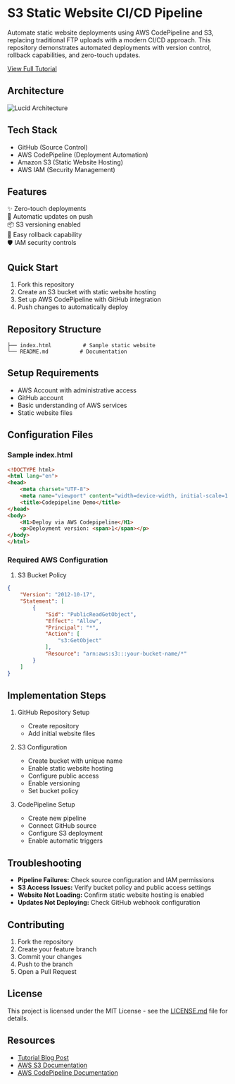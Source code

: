 # S3 Static Website CI/CD Pipeline

Automate static website deployments using AWS CodePipeline and S3, replacing traditional FTP uploads with a modern CI/CD approach. This repository demonstrates automated deployments with version control, rollback capabilities, and zero-touch updates.

[View Full Tutorial](https://dev.to/dhayv/automating-website-deployments-with-aws-codepipeline-and-s3-no-upload-el8)

## Architecture
![Lucid Architecture](https://dev-to-uploads.s3.amazonaws.com/uploads/articles/hhc8ojuzon5atmo5zuxb.png)

## Tech Stack
- GitHub (Source Control)
- AWS CodePipeline (Deployment Automation)
- Amazon S3 (Static Website Hosting)
- AWS IAM (Security Management)

## Features
✨ Zero-touch deployments  
🔄 Automatic updates on push  
📦 S3 versioning enabled  
🔧 Easy rollback capability  
🛡️ IAM security controls  

## Quick Start
1. Fork this repository
2. Create an S3 bucket with static website hosting
3. Set up AWS CodePipeline with GitHub integration
4. Push changes to automatically deploy

## Repository Structure
```
├── index.html          # Sample static website
└── README.md          # Documentation
```

## Setup Requirements
- AWS Account with administrative access
- GitHub account
- Basic understanding of AWS services
- Static website files

## Configuration Files

### Sample index.html
```html
<!DOCTYPE html>
<html lang="en">
<head>
    <meta charset="UTF-8">
    <meta name="viewport" content="width=device-width, initial-scale=1.0">
    <title>Codepipeline Demo</title>
</head>
<body>
    <H1>Deploy via AWS Codepipeline</H1>
    <p>Deployment version: <span>1</span></p>
</body>
</html>
```

### Required AWS Configuration
1. S3 Bucket Policy
```json
{
    "Version": "2012-10-17",
    "Statement": [
        {
            "Sid": "PublicReadGetObject",
            "Effect": "Allow",
            "Principal": "*",
            "Action": [
                "s3:GetObject"
            ],
            "Resource": "arn:aws:s3:::your-bucket-name/*"
        }
    ]
}
```

## Implementation Steps
1. GitHub Repository Setup
   - Create repository
   - Add initial website files
   
2. S3 Configuration
   - Create bucket with unique name
   - Enable static website hosting
   - Configure public access
   - Enable versioning
   - Set bucket policy

3. CodePipeline Setup
   - Create new pipeline
   - Connect GitHub source
   - Configure S3 deployment
   - Enable automatic triggers

## Troubleshooting
- **Pipeline Failures:** Check source configuration and IAM permissions
- **S3 Access Issues:** Verify bucket policy and public access settings
- **Website Not Loading:** Confirm static website hosting is enabled
- **Updates Not Deploying:** Check GitHub webhook configuration

## Contributing
1. Fork the repository
2. Create your feature branch
3. Commit your changes
4. Push to the branch
5. Open a Pull Request

## License
This project is licensed under the MIT License - see the [LICENSE.md](LICENSE.md) file for details.

## Resources
- [Tutorial Blog Post](https://dev.to/dhayv/automating-website-deployments-with-aws-codepipeline-and-s3-no-upload-el8)
- [AWS S3 Documentation](https://docs.aws.amazon.com/AmazonS3/latest/userguide/Welcome.html)
- [AWS CodePipeline Documentation](https://docs.aws.amazon.com/codepipeline/latest/userguide/welcome.html)
